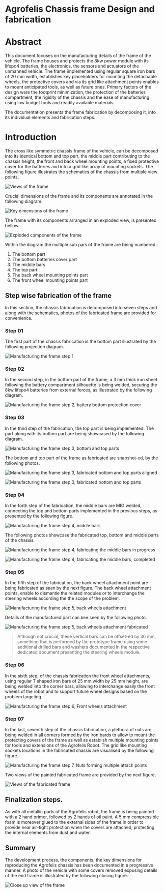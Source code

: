 # Agrofelis Chassis frame Design and fabrication

# Abstract 

This document focuses on the manufacturing details of the frame of the vehicle. The frame houses and protects the 8kw power module with its lifepo4 batteries, the electronics, the sensors and actuators of the unmanned vehicle. The frame implemented using regular square iron bars of 20 mm width, establishes key placeholders for mounting the detachable wheels, the protective covers and via its grid like attachment points enables to mount anticipated tools, as well as future ones. Primary factors of the design were the footprint minimization, the protection of the batteries compartment, the rigidity of the chassis and the ease of manufacturing using low budget tools and readily available materials.

The documentation presents the frame fabrication by decomposing it, into its individual elements and fabrication steps.

# Introduction

The cross like symmetric chassis frame of the vehicle, can be decomposed into its identical bottom and top part, the middle part 
contributing to the chassis height, the front and back wheel mounting points, a fixed protective cover for the batteries and into a grid like array of mounting sockets. The following figure illustrates the schematics of the chassis from multiple view points.

![Views of the frame](_figures/vehicle-frame-01-3dview.png)

Crucial dimensions of the frame and its components are annotated in the following diagram.

![Key dimensions of the frame](_figures/vehicle-frame-02-top_view_measure.png)

The frame with its components arranged in an exploded view, is presented bellow.

![Exploded components of the frame](_figures/vehicle-frame-03-exploded.png)

Within the diagram the multiple sub pars of the frame are being numbered :

1. The bottom part
2. The bottom batteries cover part
3. The middle bars
4. The top part
5. The back wheel mounting points part
6. The front wheel mounting points part


## Step wise fabrication of the frame

In this section, the chassis fabrication is decomposed into seven steps and along with the schematics, photos of the fabricated frame are provided for convenience. 

### Step 01

The first part of the chassis fabrication is the bottom part illustrated by the following projection diagram.

![Manufacturing the frame step 1](_figures/vehicle-frame-04-step-01.png)

### Step 02

In the second step, in the bottom part of the frame, a 3 mm thick iron sheet following the battery compartment silhouette is being welded, securing the 8kw lifepo4 batteries from external forces, as illustrated by the following diagram.

![Manufacturing the frame step 2, battery bottom protection cover](_figures/vehicle-frame-04-step-02.png)


### Step 03

In the third step of the fabrication, the top part is being implemented. The part along with its bottom part are being showcased by the following diagram.

![Manufacturing the frame step 3, bottom and top parts](_figures/vehicle-frame-04-step-03-01.png)

The bottom and top part of the frame as fabricated are snapshot-ed, by the following photos.

![Manufacturing the frame step 3, fabricated bottom and top parts aligned](_figures/vehicle-frame-04-step-03-02-actual.jpg)

![Manufacturing the frame step 3, fabricated bottom and top parts](_figures/vehicle-frame-04-step-03-03-actual.jpg)

### Step 04

In the forth step of the fabrication, the middle bars are MIG welded, connecting the top and bottom parts implemented in the previous steps, as presented by the following figure.

![Manufacturing the frame step 4, middle bars](_figures/vehicle-frame-04-step-04-01.png)

The following photos showcase the fabricated top, bottom and middle parts of the chassis.

![Manufacturing the frame step 4, fabricating the middle bars in progress](_figures/vehicle-frame-04-step-04-02-actual.jpg)

![Manufacturing the frame step 4, fabricating the middle bars, completed](_figures/vehicle-frame-04-step-04-03-actual.jpg)


### Step 05

In the fifth step of the fabrication, the back wheel attachment point are being fabricated as seen by the next figure. The back wheel attachment points, enable to dismantle the related modules or to interchange the steering wheels according the the scope of the problem.

![Manufacturing the frame step 5, back wheels attachment](_figures/vehicle-frame-04-step-05-01.png)

Details of the manufactured part can bee seen by the following photo.

![Manufacturing the frame step 5, back wheels attachment fabricated](_figures/vehicle-frame-04-step-05-02-acual.jpg)

> Although not crucial, these vertical bars can be offset-ed by 30 mm, something that is performed by the prototype frame using some additional drilled bars and washers documented in the respective dedicated document presenting the steering wheels module. 

### Step 06

In the sixth step, of the chassis fabrication the front wheel attachments, using regular T shaped iron bars of 25 mm width by 25 mm height, are being welded into the corner bars, allowing to interchange easily the front wheels of the robot and to support future wheel designs based on the problem targeting.

![Manufacturing the frame step 6, Front wheels attachment](_figures/vehicle-frame-04-step-06.png)

### Step 07

In the last, seventh step of the chassis fabrication, a plethora of nuts are being welded in all corners formed by the iron bards to allow to mount the protecting covers of the frame as well as establish multiple mounting points for tools and extensions of the Agrofelis Robot. The grid like mounting sockets locations in the fabricated chassis are visualised by the following figure.

![Manufacturing the frame step 7, Nuts forming multiple attach points](_figures/vehicle-frame-04-step-07-01.png)

Two views of the painted fabricated frame are provided by the next figure.

![Views of the fabricated frame](_figures/vehicle-frame-04-step-07-02-actual.jpg)

## Finalization steps.

As with all metallic parts of the Agrofelis robot, the frame is being painted with a 2 hand primer, followed by 2 hands of oil paint.
A 5 mm compressible foam is moreover glued to the external sides of the frame in order to provide near air-tight protection when the covers are attached, protecting the internal elements from dust and water.

## Summary

The development process, the components, the key dimensions for reproducing the Agrofelis chassis has been documented in a progressive manner. A photo of the vehicle with some covers removed exposing details of the end frame is illustrated by the following closing figure.

![Close up view of the frame](_figures/vehicle-frame-05_actual.jpg)
